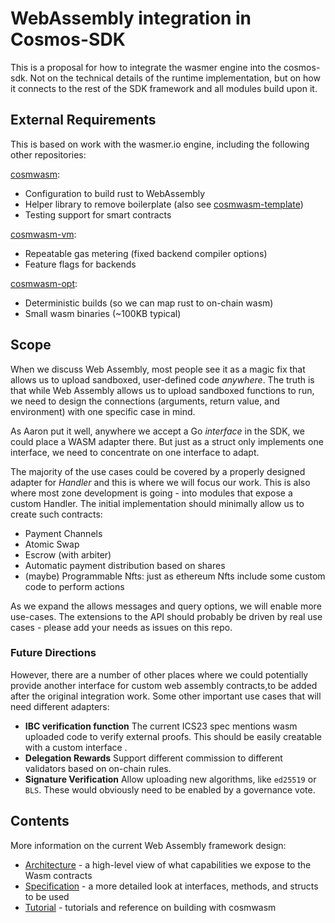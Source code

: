 # WebAssembly integration in Cosmos-SDK

This is a proposal for how to integrate the wasmer engine into the cosmos-sdk. Not on the technical details of the runtime implementation, but on how it connects to the rest of the SDK framework and all modules build upon it.

## External Requirements

This is based on work with the wasmer.io engine, including the following other repositories:

[cosmwasm](https://github.com/confio/cosmwasm):

* Configuration to build rust to WebAssembly
* Helper library to remove boilerplate (also see [cosmwasm-template](https://github.com/confio/cosmwasm-template))
* Testing support for smart contracts

[cosmwasm-vm](https://github.com/confio/cosmwasm/tree/master/lib/vm):

* Repeatable gas metering (fixed backend compiler options)
* Feature flags for backends

[cosmwasm-opt](https://github.com/confio/cosmwasm-opt):

* Deterministic builds (so we can map rust to on-chain wasm)
* Small wasm binaries (~100KB typical)

## Scope

When we discuss Web Assembly, most people see it as a magic fix that
allows us to upload sandboxed, user-defined code *anywhere*. The truth
is that while Web Assembly allows us to upload sandboxed functions to
run, we need to design the connections (arguments, return value, and environment)
with one specific case in mind.

As Aaron put it well, anywhere we accept a Go *interface* in the SDK,
we could place a WASM adapter there. But just as a struct only
implements one interface, we need to concentrate on one interface to adapt.

The majority of the use cases could be covered by a properly designed adapter for *Handler*
and this is where we will focus our work. This is also where most zone development is going -
into modules that expose a custom Handler. The initial implementation should minimally allow
us to create such contracts:

* Payment Channels
* Atomic Swap
* Escrow (with arbiter)
* Automatic payment distribution based on shares
* (maybe) Programmable Nfts: just as ethereum Nfts include some custom code to perform actions

As we expand the allows messages and query options, we will enable more use-cases.
The extensions to the API should probably be driven by real use cases -
please add your needs as issues on this repo.

### Future Directions

However, there are a number of other places where we could potentially provide another interface
for custom web assembly contracts,to be added after the original integration work. Some other
important use cases that will need different adapters:

* **IBC verification function** The current ICS23 spec mentions wasm uploaded code to verify external proofs. This should be easily creatable with a custom interface .
* **Delegation Rewards** Support different commission to different validators based on on-chain rules.
* **Signature Verification** Allow uploading new algorithms, like `ed25519` or `BLS`. These would obviously need to be enabled by a governance vote.

## Contents

More information on the current Web Assembly framework design:

* [Architecture](./Architecture.md) - a high-level view of what capabilities we expose to the Wasm contracts
* [Specification](./Specification.md) - a more detailed look at interfaces, methods, and structs to be used
* [Tutorial](https://www.cosmwasm.com) - tutorials and reference on building with cosmwasm
